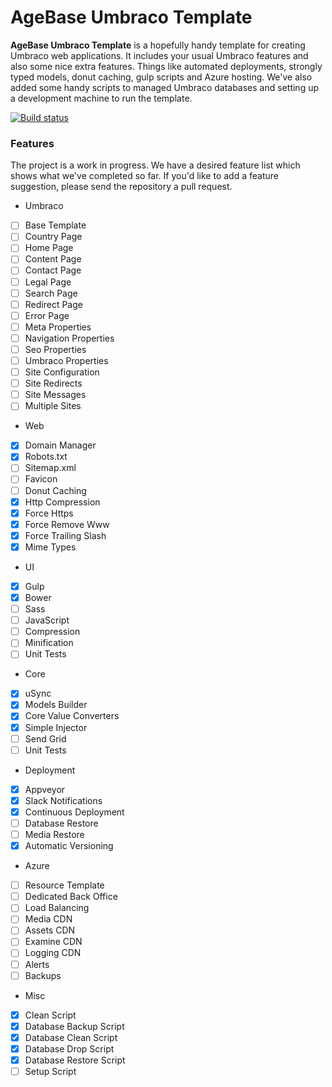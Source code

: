 # AgeBase Umbraco Template

**AgeBase Umbraco Template** is a hopefully handy template for creating Umbraco web applications. It includes your usual Umbraco features and also some nice extra features. Things like automated deployments, strongly typed models, donut caching, gulp scripts and Azure hosting. We've also added some handy scripts to managed Umbraco databases and setting up a development machine to run the template.

[![Build status](https://ci.appveyor.com/api/projects/status/dlobf6uriobpafk7/branch/master?svg=true)](https://ci.appveyor.com/project/AgeBase/umbraco-template/branch/master)

### Features

The project is a work in progress. We have a desired feature list which shows what we've completed so far. If you'd like to add a feature suggestion, please send the repository a pull request.

- Umbraco
 - [ ] Base Template
 - [ ] Country Page
 - [ ] Home Page
 - [ ] Content Page
 - [ ] Contact Page
 - [ ] Legal Page
 - [ ] Search Page
 - [ ] Redirect Page
 - [ ] Error Page
 - [ ] Meta Properties
 - [ ] Navigation Properties
 - [ ] Seo Properties
 - [ ] Umbraco Properties
 - [ ] Site Configuration
 - [ ] Site Redirects
 - [ ] Site Messages
 - [ ] Multiple Sites
- Web
 - [x] Domain Manager
 - [x] Robots.txt
 - [ ] Sitemap.xml
 - [ ] Favicon
 - [ ] Donut Caching
 - [x] Http Compression
 - [x] Force Https
 - [x] Force Remove Www
 - [x] Force Trailing Slash
 - [x] Mime Types
- UI
 - [x] Gulp
 - [x] Bower
 - [ ] Sass
 - [ ] JavaScript
 - [ ] Compression
 - [ ] Minification
 - [ ] Unit Tests
- Core
 - [x] uSync
 - [x] Models Builder
 - [x] Core Value Converters
 - [x] Simple Injector
 - [ ] Send Grid
 - [ ] Unit Tests
- Deployment
 - [x] Appveyor
 - [x] Slack Notifications
 - [x] Continuous Deployment
 - [ ] Database Restore
 - [ ] Media Restore
 - [x] Automatic Versioning
- Azure
 - [ ] Resource Template
 - [ ] Dedicated Back Office
 - [ ] Load Balancing
 - [ ] Media CDN
 - [ ] Assets CDN
 - [ ] Examine CDN
 - [ ] Logging CDN
 - [ ] Alerts
 - [ ] Backups
- Misc
 - [x] Clean Script
 - [x] Database Backup Script
 - [x] Database Clean Script
 - [x] Database Drop Script
 - [x] Database Restore Script
 - [ ] Setup Script